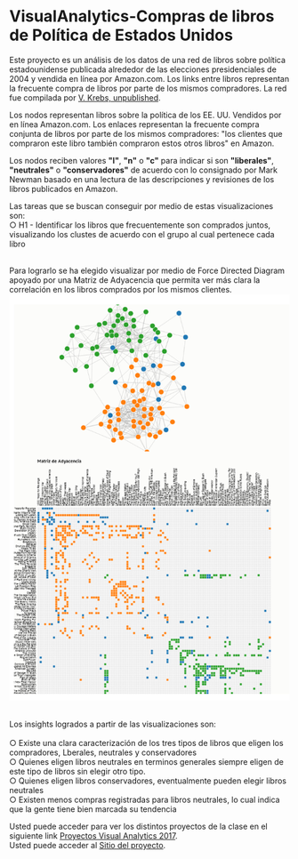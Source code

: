 # VisualAnalytics-Compras de libros de Política de Estados Unidos

Este proyecto es un análisis de los datos de una red de libros sobre política estadounidense publicada alrededor de las elecciones presidenciales de 2004 y vendida en línea por Amazon.com. Los links entre libros representan la frecuente compra de libros por parte de los mismos compradores. La red fue compilada por [V. Krebs, unpublished](http://www.orgnet.com/).

Los nodos representan libros sobre la política de los EE. UU. Vendidos por en línea Amazon.com. Los enlaces representan la frecuente compra conjunta de libros por parte de los mismos compradores: "los clientes que compraron este libro también compraron estos otros libros" en Amazon.

Los nodos reciben valores **"l"**, **"n"** o **"c"** para indicar si son **"liberales"**, **"neutrales"** o **"conservadores"** de acuerdo con lo consignado por Mark Newman basado en una lectura de las descripciones y revisiones de los libros publicados en Amazon.

Las tareas que se buscan conseguir por medio de estas visualizaciones son:<br/>
○ H1 - Identificar los libros que frecuentemente son comprados juntos, visualizando los clustes de acuerdo con el grupo al cual pertenece cada libro<br/><br/>

Para lograrlo se ha elegido visualizar por medio de Force Directed Diagram apoyado por una Matriz de Adyacencia que permita ver más clara la correlación en los libros comprados por los mismos clientes.  ![Visualización](https://github.com/vlarandac/Compras-de-libros-en-Amazon/blob/master/Nodos_Matriz.PNG?raw=true) <br/><br/>


Los insights logrados a partir de las visualizaciones son:<br/><br/>
○ Existe una clara caracterización de los tres tipos de libros que eligen los compradores, Lberales, neutrales y conservadores<br/> 
○ Quienes eligen libros neutrales en terminos generales siempre eligen de este tipo de libros sin elegir otro tipo.   <br/>
○ Quienes eligen libros conservadores, eventualmente pueden elegir libros neutrales<br/>
○ Existen menos compras registradas para libros neutrales, lo cual indica que la gente tiene bien marcada su tendencia<br/>

Usted puede acceder para ver los distintos proyectos de la clase en el siguiente link [Proyectos Visual Analytics 2017](http://johnguerra.co/classes/visual_analytics_fall_2017/students/index.html).
<br/>
Usted puede acceder al [Sitio del proyecto](https://vlarandac.github.io/Compras-de-libros-en-Amazon/).


